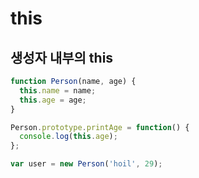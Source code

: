 # this

## 생성자 내부의 this

```js
function Person(name, age) {
  this.name = name;
  this.age = age;
}

Person.prototype.printAge = function() {
  console.log(this.age);
};

var user = new Person('hoil', 29);
```

##
